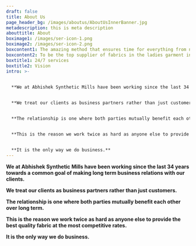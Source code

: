 ```yaml
---
draft: false
title: About Us
page_header_bg: /images/aboutus/AboutUsInnerBanner.jpg
metadescription: this is meta description
abouttitle: About
boximage1: /images/ser-icon-1.png
boximage2: /images/ser-icon-2.png
boxcontent1: The amazing method that ensures time for everything from now life!
boxcontent2: To be the top supplier of fabrics in the ladies garment industry.
boxtitle1: 24/7 services
boxtitle2: Vision
intro: >-
  

  **We at Abhishek Synthetic Mills have been working since the last 34 years towards a common goal of making long term business relations with our clients.**


  **We treat our clients as business partners rather than just customers.**


  **The relationship is one where both parties mutually benefit each other over long term.**


  **This is the reason we work twice as hard as anyone else to provide the best quality fabric at the most competitive rates.**


  **It is the only way we do business.**
---
```


**We at Abhishek Synthetic Mills have been working since the last 34 years towards a common goal of making long term business relations with our clients.**

**We treat our clients as business partners rather than just customers.**

**The relationship is one where both parties mutually benefit each other over long term.**

**This is the reason we work twice as hard as anyone else to provide the best quality fabric at the most competitive rates.**

**It is the only way we do business.**
